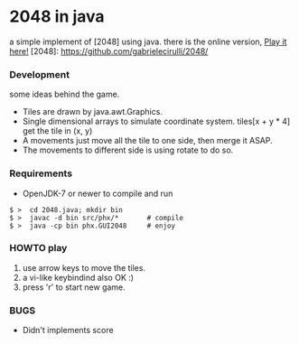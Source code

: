 # 2048 in java #
a simple implement of [2048] using java.
there is the online version, [Play it here!](http://gabrielecirulli.github.io/2048/)
[2048]: https://github.com/gabrielecirulli/2048/

### Development ###

some ideas behind the game.

* Tiles are drawn by java.awt.Graphics.
* Single dimensional arrays to simulate coordinate system. tiles[x + y * 4] get the tile in (x, y)
* A movements just move all the tile to one side, then merge it ASAP.
* The movements to different side is using rotate to do so.


### Requirements ###

* OpenJDK-7 or newer to compile and run

```
$ >  cd 2048.java; mkdir bin
$ >  javac -d bin src/phx/*       # compile
$ >  java -cp bin phx.GUI2048     # enjoy
```


### HOWTO play ###

1. use arrow keys to move the tiles.
2. a vi-like keybindind also OK :)
3. press 'r' to start new game.

### BUGS ###

* Didn't implements score
